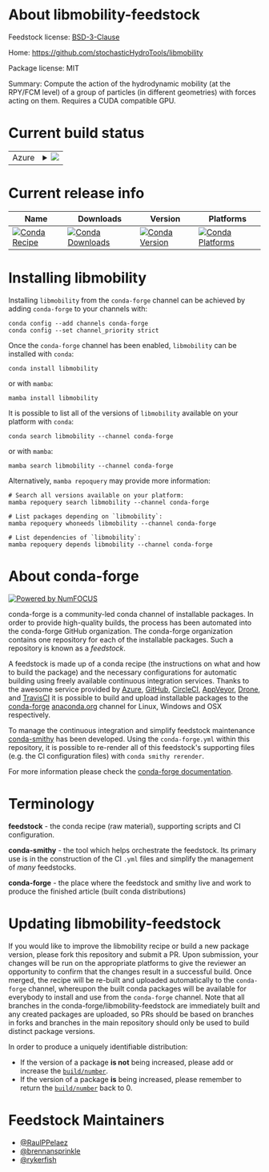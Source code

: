 About libmobility-feedstock
===========================

Feedstock license: [BSD-3-Clause](https://github.com/conda-forge/libmobility-feedstock/blob/main/LICENSE.txt)

Home: https://github.com/stochasticHydroTools/libmobility

Package license: MIT

Summary: Compute the action of the hydrodynamic mobility (at the RPY/FCM level) of a group of particles (in different geometries) with forces acting on them. Requires a CUDA compatible GPU.

Current build status
====================


<table>
    
  <tr>
    <td>Azure</td>
    <td>
      <details>
        <summary>
          <a href="https://dev.azure.com/conda-forge/feedstock-builds/_build/latest?definitionId=26490&branchName=main">
            <img src="https://dev.azure.com/conda-forge/feedstock-builds/_apis/build/status/libmobility-feedstock?branchName=main">
          </a>
        </summary>
        <table>
          <thead><tr><th>Variant</th><th>Status</th></tr></thead>
          <tbody><tr>
              <td>linux_64_cuda_compiler_version12.6cxx_compiler_version13python3.10.____cpython</td>
              <td>
                <a href="https://dev.azure.com/conda-forge/feedstock-builds/_build/latest?definitionId=26490&branchName=main">
                  <img src="https://dev.azure.com/conda-forge/feedstock-builds/_apis/build/status/libmobility-feedstock?branchName=main&jobName=linux&configuration=linux%20linux_64_cuda_compiler_version12.6cxx_compiler_version13python3.10.____cpython" alt="variant">
                </a>
              </td>
            </tr><tr>
              <td>linux_64_cuda_compiler_version12.6cxx_compiler_version13python3.11.____cpython</td>
              <td>
                <a href="https://dev.azure.com/conda-forge/feedstock-builds/_build/latest?definitionId=26490&branchName=main">
                  <img src="https://dev.azure.com/conda-forge/feedstock-builds/_apis/build/status/libmobility-feedstock?branchName=main&jobName=linux&configuration=linux%20linux_64_cuda_compiler_version12.6cxx_compiler_version13python3.11.____cpython" alt="variant">
                </a>
              </td>
            </tr><tr>
              <td>linux_64_cuda_compiler_version12.6cxx_compiler_version13python3.12.____cpython</td>
              <td>
                <a href="https://dev.azure.com/conda-forge/feedstock-builds/_build/latest?definitionId=26490&branchName=main">
                  <img src="https://dev.azure.com/conda-forge/feedstock-builds/_apis/build/status/libmobility-feedstock?branchName=main&jobName=linux&configuration=linux%20linux_64_cuda_compiler_version12.6cxx_compiler_version13python3.12.____cpython" alt="variant">
                </a>
              </td>
            </tr><tr>
              <td>linux_64_cuda_compiler_version12.6cxx_compiler_version13python3.13.____cp313</td>
              <td>
                <a href="https://dev.azure.com/conda-forge/feedstock-builds/_build/latest?definitionId=26490&branchName=main">
                  <img src="https://dev.azure.com/conda-forge/feedstock-builds/_apis/build/status/libmobility-feedstock?branchName=main&jobName=linux&configuration=linux%20linux_64_cuda_compiler_version12.6cxx_compiler_version13python3.13.____cp313" alt="variant">
                </a>
              </td>
            </tr><tr>
              <td>linux_64_cuda_compiler_version12.6cxx_compiler_version13python3.14.____cp314</td>
              <td>
                <a href="https://dev.azure.com/conda-forge/feedstock-builds/_build/latest?definitionId=26490&branchName=main">
                  <img src="https://dev.azure.com/conda-forge/feedstock-builds/_apis/build/status/libmobility-feedstock?branchName=main&jobName=linux&configuration=linux%20linux_64_cuda_compiler_version12.6cxx_compiler_version13python3.14.____cp314" alt="variant">
                </a>
              </td>
            </tr>
          </tbody>
        </table>
      </details>
    </td>
  </tr>
</table>

Current release info
====================

| Name | Downloads | Version | Platforms |
| --- | --- | --- | --- |
| [![Conda Recipe](https://img.shields.io/badge/recipe-libmobility-green.svg)](https://anaconda.org/conda-forge/libmobility) | [![Conda Downloads](https://img.shields.io/conda/dn/conda-forge/libmobility.svg)](https://anaconda.org/conda-forge/libmobility) | [![Conda Version](https://img.shields.io/conda/vn/conda-forge/libmobility.svg)](https://anaconda.org/conda-forge/libmobility) | [![Conda Platforms](https://img.shields.io/conda/pn/conda-forge/libmobility.svg)](https://anaconda.org/conda-forge/libmobility) |

Installing libmobility
======================

Installing `libmobility` from the `conda-forge` channel can be achieved by adding `conda-forge` to your channels with:

```
conda config --add channels conda-forge
conda config --set channel_priority strict
```

Once the `conda-forge` channel has been enabled, `libmobility` can be installed with `conda`:

```
conda install libmobility
```

or with `mamba`:

```
mamba install libmobility
```

It is possible to list all of the versions of `libmobility` available on your platform with `conda`:

```
conda search libmobility --channel conda-forge
```

or with `mamba`:

```
mamba search libmobility --channel conda-forge
```

Alternatively, `mamba repoquery` may provide more information:

```
# Search all versions available on your platform:
mamba repoquery search libmobility --channel conda-forge

# List packages depending on `libmobility`:
mamba repoquery whoneeds libmobility --channel conda-forge

# List dependencies of `libmobility`:
mamba repoquery depends libmobility --channel conda-forge
```


About conda-forge
=================

[![Powered by
NumFOCUS](https://img.shields.io/badge/powered%20by-NumFOCUS-orange.svg?style=flat&colorA=E1523D&colorB=007D8A)](https://numfocus.org)

conda-forge is a community-led conda channel of installable packages.
In order to provide high-quality builds, the process has been automated into the
conda-forge GitHub organization. The conda-forge organization contains one repository
for each of the installable packages. Such a repository is known as a *feedstock*.

A feedstock is made up of a conda recipe (the instructions on what and how to build
the package) and the necessary configurations for automatic building using freely
available continuous integration services. Thanks to the awesome service provided by
[Azure](https://azure.microsoft.com/en-us/services/devops/), [GitHub](https://github.com/),
[CircleCI](https://circleci.com/), [AppVeyor](https://www.appveyor.com/),
[Drone](https://cloud.drone.io/welcome), and [TravisCI](https://travis-ci.com/)
it is possible to build and upload installable packages to the
[conda-forge](https://anaconda.org/conda-forge) [anaconda.org](https://anaconda.org/)
channel for Linux, Windows and OSX respectively.

To manage the continuous integration and simplify feedstock maintenance
[conda-smithy](https://github.com/conda-forge/conda-smithy) has been developed.
Using the ``conda-forge.yml`` within this repository, it is possible to re-render all of
this feedstock's supporting files (e.g. the CI configuration files) with ``conda smithy rerender``.

For more information please check the [conda-forge documentation](https://conda-forge.org/docs/).

Terminology
===========

**feedstock** - the conda recipe (raw material), supporting scripts and CI configuration.

**conda-smithy** - the tool which helps orchestrate the feedstock.
                   Its primary use is in the construction of the CI ``.yml`` files
                   and simplify the management of *many* feedstocks.

**conda-forge** - the place where the feedstock and smithy live and work to
                  produce the finished article (built conda distributions)


Updating libmobility-feedstock
==============================

If you would like to improve the libmobility recipe or build a new
package version, please fork this repository and submit a PR. Upon submission,
your changes will be run on the appropriate platforms to give the reviewer an
opportunity to confirm that the changes result in a successful build. Once
merged, the recipe will be re-built and uploaded automatically to the
`conda-forge` channel, whereupon the built conda packages will be available for
everybody to install and use from the `conda-forge` channel.
Note that all branches in the conda-forge/libmobility-feedstock are
immediately built and any created packages are uploaded, so PRs should be based
on branches in forks and branches in the main repository should only be used to
build distinct package versions.

In order to produce a uniquely identifiable distribution:
 * If the version of a package **is not** being increased, please add or increase
   the [``build/number``](https://docs.conda.io/projects/conda-build/en/latest/resources/define-metadata.html#build-number-and-string).
 * If the version of a package **is** being increased, please remember to return
   the [``build/number``](https://docs.conda.io/projects/conda-build/en/latest/resources/define-metadata.html#build-number-and-string)
   back to 0.

Feedstock Maintainers
=====================

* [@RaulPPelaez](https://github.com/RaulPPelaez/)
* [@brennansprinkle](https://github.com/brennansprinkle/)
* [@rykerfish](https://github.com/rykerfish/)

